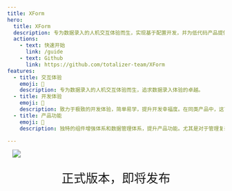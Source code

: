 ```yaml
---
title: XForm
hero:
  title: XForm
  description: 专为数据录入的人机交互体验而生，实现基于配置开发，并为低代码产品提供解决方案。
  actions:
    - text: 快速开始
      link: /guide
    - text: Github
      link: https://github.com/totalizer-team/XForm
features:
  - title: 交互体验
    emoji: 💎
    description: 专为数据录入的人机交互体验而生，追求数据录入体验的卓越。
  - title: 开发体验
    emoji: 🚀
    description: 致力于极致的开发体验，简单易学，提升开发幸福度。在同类产品中，这可能是你见过最简单易学的设计。
  - title: 产品功能
    emoji: 🌈
    description: 独特的组件增强体系和数据管理体系，提升产品功能。尤其是对于管理复杂数据的场景，显著提升系统健壮性和用户操作的精确性。

---
```


<div style="width:400px;margin:0 auto;">
<image src="../public/logo.png" style="display:block;transform:scale(1.2)"/>
</div>

<p style="text-align:center;font-size:28px">正式版本，即将发布</p>
